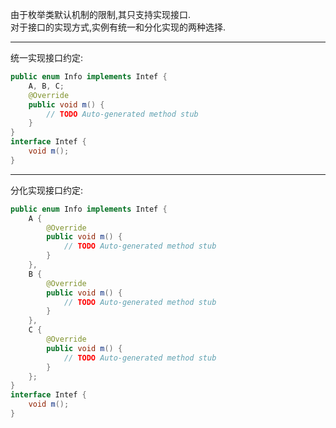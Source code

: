 由于枚举类默认机制的限制,其只支持实现接口.  
对于接口的实现方式,实例有统一和分化实现的两种选择.  

---

统一实现接口约定:  
```java
public enum Info implements Intef {  
    A, B, C;  
    @Override  
    public void m() {  
        // TODO Auto-generated method stub
    }  
}  
interface Intef {  
    void m();  
}  
```  

---

分化实现接口约定:  
```java
public enum Info implements Intef {  
    A {  
        @Override  
        public void m() {  
            // TODO Auto-generated method stub  
        }  
    },  
    B {  
        @Override  
        public void m() {  
            // TODO Auto-generated method stub  
        }  
    },  
    C {  
        @Override  
        public void m() {  
            // TODO Auto-generated method stub  
        }  
    };  
}  
interface Intef {  
    void m();  
}  
```  
